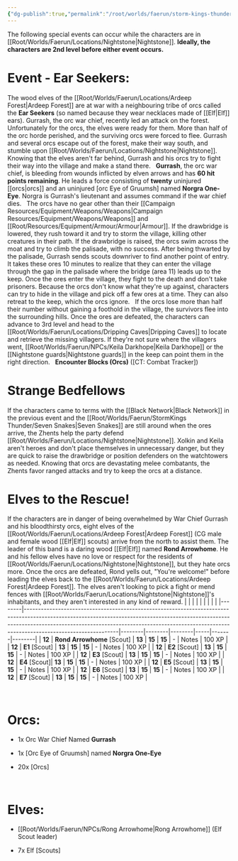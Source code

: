```yaml
---
{"dg-publish":true,"permalink":"/root/worlds/faerun/storm-kings-thunder/ear-seekers/"}
---
```



The following special events can occur while the characters are in [[Root/Worlds/Faerun/Locations/Nightstone\|Nightstone]]. **Ideally, the characters are 2nd level before either event occurs.**
 

# **Event - Ear Seekers:**

The wood elves of the [[Root/Worlds/Faerun/Locations/Ardeep Forest\|Ardeep Forest]] are at war with a neighbouring tribe of orcs called the **Ear Seekers** (so named because they wear necklaces made of [[Elf\|Elf]] ears). Gurrash, the orc war chief, recently led an attack on the forest. Unfortunately for the orcs, the elves were ready for them. More than half of the orc horde perished, and the surviving orcs were forced to flee. Gurrash and several orcs escape out of the forest, make their way south, and stumble upon [[Root/Worlds/Faerun/Locations/Nightstone\|Nightstone]]. Knowing that the elves aren't far behind, Gurrash and his orcs try to fight their way into the village and make a stand there.
 
**Gurrash**, the orc war chief, is bleeding from wounds inflicted by elven arrows and has **60 hit points remaining**. He leads a force consisting of **twenty** uninjured [[orcs\|orcs]] and an uninjured [orc Eye of Gruumsh] named **Norgra One-Eye**. Norgra is Gurrash's lieutenant and assumes command if the war chief dies.
 
The orcs have no gear other than their [[Campaign Resources/Equipment/Weapons/Weapons\|Campaign Resources/Equipment/Weapons/Weapons]] and [[Root/Resources/Equipment/Armour/Armour\|Armour]]. If the drawbridge is lowered, they rush toward it and try to storm the village, killing other creatures in their path. If the drawbridge is raised, the orcs swim across the moat and try to climb the palisade, with no success. After being thwarted by the palisade, Gurrash sends scouts downriver to find another point of entry. It takes these ores 10 minutes to realize that they can enter the village through the gap in the palisade where the bridge (area 11) leads up to the keep. Once the ores enter the village, they fight to the death and don't take prisoners. Because the orcs don't know what they're up against, characters can try to hide in the village and pick off a few ores at a time. They can also retreat to the keep, which the orcs ignore.
 
If the orcs lose more than half their number without gaining a foothold in the village, the survivors flee into the surrounding hills. Once the ores are defeated, the characters can advance to 3rd level and head to the [[Root/Worlds/Faerun/Locations/Dripping Caves\|Dripping Caves]] to locate and retrieve the missing villagers. If they're not sure where the villagers went, [[Root/Worlds/Faerun/NPCs/Keila Darkhope\|Keila Darkhope]] or the [[Nightstone guards\|Nightstone guards]] in the keep can point them in the right direction.
 
**Encounter Blocks (Orcs)** ([CT: Combat Tracker])

# **Strange Bedfellows** 

If the characters came to terms with the [[Black Network\|Black Network]] in the previous event and the [[Root/Worlds/Faerun/StormKings Thunder/Seven Snakes\|Seven Snakes]] are still around when the ores arrive, the Zhents help the party defend [[Root/Worlds/Faerun/Locations/Nightstone\|Nightstone]]. Xolkin and Keila aren't heroes and don't place themselves in unnecessary danger, but they are quick to raise the drawbridge or position defenders on the watchtowers as needed. Knowing that orcs are devastating melee combatants, the Zhents favor ranged attacks and try to keep the orcs at a distance.
 

# **Elves to the Rescue!**

If the characters are in danger of being overwhelmed by War Chief Gurrash and his bloodthirsty orcs, eight elves of the [[Root/Worlds/Faerun/Locations/Ardeep Forest\|Ardeep Forest]] (CG male and female wood [[Elf\|Elf]] scouts) arrive from the north to assist them. The leader of this band is a daring wood [[Elf\|Elf]] named **Rond Arrowhome**. He and his fellow elves have no love or respect for the residents of [[Root/Worlds/Faerun/Locations/Nightstone\|Nightstone]], but they hate orcs more. Once the orcs are defeated, Rond yells out, "You're welcome!" before leading the elves back to the [[Root/Worlds/Faerun/Locations/Ardeep Forest\|Ardeep Forest]]. The elves aren't looking to pick a fight or mend fences with [[Root/Worlds/Faerun/Locations/Nightstone\|Nightstone]]'s inhabitants, and they aren't interested in any kind of reward.
|        |                                                                                                                                                                                                                                                                           |        |        |        |     |       |        |
|--------|---------------------------------------------------------------------------------------------------------------------------------------------------------------------------------------------------------------------------------------------------------------------------|--------|--------|--------|-----|-------|--------|
| **12** | **Rond Arrowhome** [Scout] | **13** | **15** | **15** | \-  | Notes | 100 XP |
| **12** | **E1** [Scout] | **13** | **15** | **15** | \-  | Notes | 100 XP |
| **12** | **E2** [Scout] | **13** | **15** | **15** | \-  | Notes | 100 XP |
| **12** | **E3** [Scout] | **13** | **15** | **15** | \-  | Notes | 100 XP |
| **12** | **E4** [Scout]| **13** | **15** | **15** | \-  | Notes | 100 XP |
| **12** | **E5** [Scout] | **13** | **15** | **15** | \-  | Notes | 100 XP |
| **12** | **E6** [Scout] | **13** | **15** | **15** | \-  | Notes | 100 XP |
| **12** | **E7** [Scout] | **13** | **15** | **15** | \-  | Notes | 100 XP |

 
# **Orcs:**

-   1x Orc War Chief Named **Gurrash**

-   1x [Orc Eye of Gruumsh] named **Norgra One-Eye**

-   20x [Orcs]

 

# **Elves:**

-   [[Root/Worlds/Faerun/NPCs/Rong Arrowhome\|Rong Arrowhome]] (Elf Scout leader)

-   7x Elf [Scouts]
